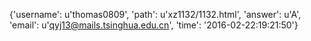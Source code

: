{'username': u'thomas0809', 'path': u'xz1132/1132.html', 'answer': u'A', 'email': u'qyj13@mails.tsinghua.edu.cn', 'time': '2016-02-22:19:21:50'}